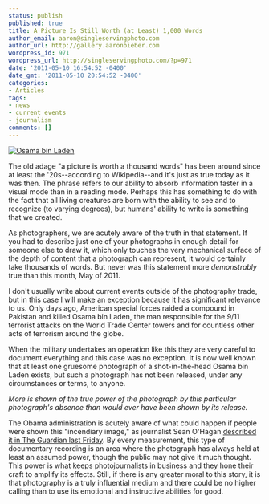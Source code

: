```yaml
---
status: publish
published: true
title: A Picture Is Still Worth (at Least) 1,000 Words
author_email: aaron@singleservingphoto.com
author_url: http://gallery.aaronbieber.com
wordpress_id: 971
wordpress_url: http://singleservingphoto.com/?p=971
date: '2011-05-10 16:54:52 -0400'
date_gmt: '2011-05-10 20:54:52 -0400'
categories:
- Articles
tags:
- news
- current events
- journalism
comments: []
---
```

[![](/wp-content/uploads/2011/05/osama-bin-laden-polaroid.png "Osama bin Laden")](/wp-content/uploads/2011/05/osama-bin-laden-polaroid.png)

The old adage "a picture is worth a thousand words" has been around
since at least the '20s--according to Wikipedia--and it's just as true
today as it was then. The phrase refers to our ability to absorb
information faster in a visual mode than in a reading mode. Perhaps this
has something to do with the fact that all living creatures are born
with the ability to see and to recognize (to varying degrees), but
humans' ability to write is something that we created.

As photographers, we are acutely aware of the truth in that statement.
If you had to describe just one of your photographs in enough detail for
someone else to draw it, which only touches the very mechanical surface
of the depth of content that a photograph can represent, it would
certainly take thousands of words. But never was this statement more
_demonstrably_ true than this month, May of 2011.

I don't usually write about current events outside of the photography
trade, but in this case I will make an exception because it has
significant relevance to us. Only days ago, American special forces
raided a compound in Pakistan and killed Osama bin Laden, the man
responsible for the 9/11 terrorist attacks on the World Trade Center
towers and for countless other acts of terrorism around the globe.

When the military undertakes an operation like this they are very
careful to document everything and this case was no exception. It is now
well known that at least one gruesome photograph of a shot-in-the-head
Osama bin Laden exists, but such a photograph has not been released,
under any circumstances or terms, to anyone.

*More is shown of the true power of the photograph by this particular
photograph's _absence_ than would ever have been shown by its
release.*

The Obama administration is acutely aware of what could happen if people
were shown this "incendiary image," as journalist Sean O'Hagan
[described it in The Guardian last
Friday](http://www.guardian.co.uk/artanddesign/2011/may/06/osama-bin-laden-photograph-obama-body).
By every measurement, this type of documentary recording is an area
where the photograph has always held at least an assumed power, though
the public may not give it much thought. This power is what keeps
photojournalists in business and they hone their craft to amplify its
effects. Still, if there is any greater moral to this story, it is that
photography is a truly influential medium and there could be no higher
calling than to use its emotional and instructive abilities for good.
